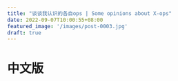 ```yaml
---
title: "谈谈我认识的各自ops | Some opinions about X-ops"
date: 2022-09-07T10:00:55+08:00
featured_image: '/images/post-0003.jpg'
draft: true
---
```


# 中文版

